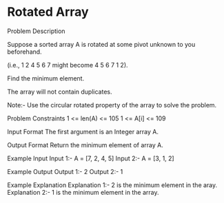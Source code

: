 # Rotated Array

Problem Description
 
 

Suppose a sorted array A is rotated at some pivot unknown to you beforehand.

(i.e., 1 2 4 5 6 7 might become 4 5 6 7 1 2).

Find the minimum element.

The array will not contain duplicates.

Note:- Use the circular rotated property of the array to solve the problem.


Problem Constraints
1 <= len(A) <= 105
1 <= A[i] <= 109


Input Format
The first argument is an Integer array A.


Output Format
Return the minimum element of array A.


Example Input
Input 1:-
A = [7, 2, 4, 5]
Input 2:-
A = [3, 1, 2]


Example Output
Output 1:-
2
Output 2:-
1


Example Explanation
Explanation 1:-
2 is the minimum element in the aray.
Explanation 2:-
1 is the minimum element in the array.